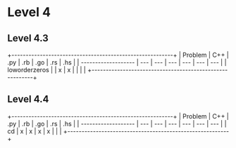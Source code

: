 # Level 4

## Level 4.3
+---------------------------------------------------------+
| Problem             | C++ | .py | .rb | .go | .rs | .hs |
| ------------------- | --- | --- | --- | --- | --- | --- |
| loworderzeros       |     |  x  |  x  |     |     |     |
+---------------------------------------------------------+


## Level 4.4
+---------------------------------------------------------+
| Problem             | C++ | .py | .rb | .go | .rs | .hs |
| ------------------- | --- | --- | --- | --- | --- | --- |
| cd                  |  x  |  x  |  x  |  x  |     |     |
+---------------------------------------------------------+
